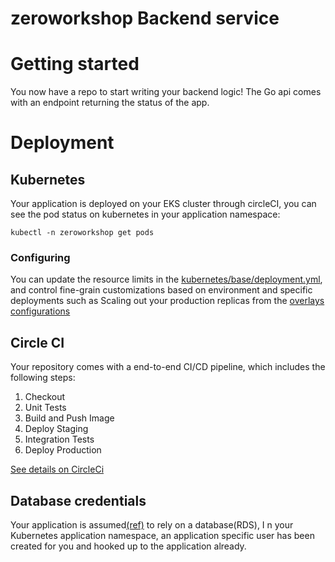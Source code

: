 #  zeroworkshop Backend service 

# Getting started
You now have a repo to start writing your backend logic! The Go api comes with an endpoint returning the status of the app. 

# Deployment 
## Kubernetes 
Your application is deployed on your EKS cluster through circleCI, you can see the pod status on kubernetes in your application namespace:
```
kubectl -n zeroworkshop get pods
```
### Configuring 
You can update the resource limits in the [kubernetes/base/deployment.yml][base-deployment], and control fine-grain customizations based on environment and specific deployments such as Scaling out your production replicas from the [overlays configurations][env-prod]

## Circle CI
Your repository comes with a end-to-end CI/CD pipeline, which includes the following steps:
1. Checkout
2. Unit Tests
3. Build and Push Image
4. Deploy Staging
5. Integration Tests
6. Deploy Production


[See details on CircleCi][circleci-details]

## Database credentials
Your application is assumed[(ref)][base-deployment-secret] to rely on a database(RDS), I
n your Kubernetes application namespace, an application specific user has been created for you and hooked up to the application already. 

<!-- Links -->
[base-deployment]: ./kubernetes/base/deployment.yml
[base-deployment-secret]: ./kubernetes/base/deployment.yml#L49-58
[env-prod]: ./kubernetes/overlays/production/deployment.yml
[circleci-details]: ./.circleci/README.md
